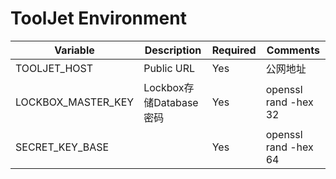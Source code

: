 # ToolJet Environment 

|Variable|Description|Required|Comments|
|--------|-----------|-----|---------|
|TOOLJET_HOST|Public URL|Yes|公网地址|
|LOCKBOX_MASTER_KEY|Lockbox存储Database密码|Yes|openssl rand -hex 32|
|SECRET_KEY_BASE||Yes|openssl rand -hex 64|